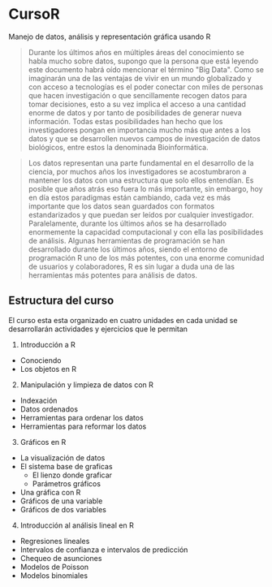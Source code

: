 # CursoR
Manejo de datos, análisis y representación gráfica usando R

> Durante los últimos años en múltiples áreas del conocimiento se habla mucho sobre datos, supongo que la persona que está leyendo este documento habrá oído mencionar el término "Big Data". Como se imaginarán una de las ventajas de vivir en un mundo globalizado y con acceso a tecnologías es el poder conectar con miles de personas que hacen investigación o que sencillamente recogen datos para tomar decisiones, esto a su vez implica el acceso a una cantidad enorme de datos y por tanto de posibilidades de generar nueva información. Todas estas posibilidades han hecho que los investigadores pongan en importancia mucho más que antes a los datos y que se desarrollen nuevos campos de investigación de datos biológicos, entre estos la denominada Bioinformática.

 

> Los datos representan una parte fundamental en el desarrollo de la ciencia, por muchos años los investigadores se acostumbraron a mantener los datos con una estructura que solo ellos entendían. Es posible que años atrás eso fuera lo más importante, sin embargo, hoy en día estos paradigmas están cambiando, cada vez es más importante que los datos sean guardados con formatos estandarizados y que puedan ser leídos por cualquier investigador. Paralelamente, durante los últimos años se ha desarrollado enormemente la capacidad computacional y con ella las posibilidades de análisis. Algunas herramientas de programación se han desarrollado durante los últimos años, siendo el entorno de programación R uno de los más potentes, con una enorme comunidad de usuarios y colaboradores, R es sin lugar a duda una de las herramientas más potentes para análisis de datos.

## Estructura del curso

El curso esta esta organizado en cuatro unidades en cada unidad se desarrollarán actividades y ejercicios que le permitan 

1. Introducción a R
  - Conociendo
  - Los objetos en R
2. Manipulación y limpieza de datos con R
  - Indexación
  - Datos ordenados
  - Herramientas para ordenar los datos
  - Herramientas para reformar los datos
3. Gráficos en R
  - La visualización de datos
  - El sistema base de graficas
    - El lienzo donde graficar
    - Parámetros gráficos
  - Una gráfica con R
  - Gráficos de una variable
  - Gráficos de dos variables
4. Introducción al análisis lineal en R
  - Regresiones lineales
  - Intervalos de confianza e intervalos de predicción
  - Chequeo de asunciones
  - Modelos de Poisson
  - Modelos binomiales
